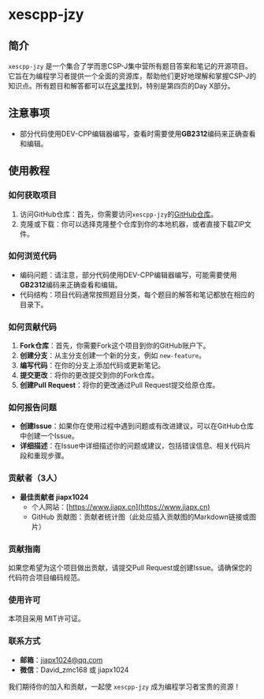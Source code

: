 # xescpp-jzy

## 简介
`xescpp-jzy` 是一个集合了学而思CSP-J集中营所有题目答案和笔记的开源项目。它旨在为编程学习者提供一个全面的资源库，帮助他们更好地理解和掌握CSP-J的知识点。所有题目和解答都可以在[这里](https://code.xueersi.com/codeUp/entry)找到，特别是第四页的Day   X部分。

## 注意事项
- 部分代码使用DEV-CPP编辑器编写，查看时需要使用**GB2312**编码来正确查看和编辑。

## 使用教程

### 如何获取项目
1. 访问GitHub仓库：首先，你需要访问`xescpp-jzy`的[GitHub仓库](https://github.com/yaoyangyaha/xescpp-jzy)。  
2. 克隆或下载：你可以选择克隆整个仓库到你的本地机器，或者直接下载ZIP文件。

### 如何浏览代码
- 编码问题：请注意，部分代码使用DEV-CPP编辑器编写，可能需要使用**GB2312**编码来正确查看和编辑。
- 代码结构：项目代码通常按照题目分类，每个题目的解答和笔记都放在相应的目录下。

### 如何贡献代码
1. **Fork仓库**：首先，你需要Fork这个项目到你的GitHub账户下。
2. **创建分支**：从主分支创建一个新的分支，例如 `new-feature`。
3. **编写代码**：在你的分支上添加代码或更新笔记。
4. **提交更改**：将你的更改提交到你的Fork仓库。
5. **创建Pull Request**：将你的更改通过Pull Request提交给原仓库。

### 如何报告问题
- **创建Issue**：如果你在使用过程中遇到问题或有改进建议，可以在GitHub仓库中创建一个Issue。
- **详细描述**：在Issue中详细描述你的问题或建议，包括错误信息、相关代码片段和重现步骤。

### 贡献者（3人）
- **最佳贡献者 jiapx1024**
  - 个人网站：[https://www.jiapx.cn](https://www.jiapx.cn)
  - GitHub 贡献图：贡献者统计图（此处应插入贡献图的Markdown链接或图片）

### 贡献指南
如果您希望为这个项目做出贡献，请提交Pull Request或创建Issue。请确保您的代码符合项目编码规范。

### 使用许可
本项目采用 MIT许可证。

### 联系方式
- **邮箱**：jiapx1024@qq.com
- **微信**：David_zmc168 或 jiapx1024

我们期待你的加入和贡献，一起使 `xescpp-jzy` 成为编程学习者宝贵的资源！
